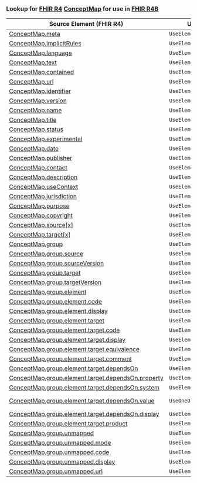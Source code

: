 ### Lookup for [FHIR R4](https://hl7.org/fhir/R4/) [ConceptMap](https://hl7.org/fhir/R4/ConceptMap.html) for use in [FHIR R4B](https://hl7.org/fhir/R4B/)

| Source Element (FHIR R4) | Usage | Target |
| -------------- | ----- | ------ |
| [ConceptMap.meta](https://hl7.org/fhir/R4/ConceptMap.html#resource) | `UseElementSameName` | [ConceptMap.meta](https://hl7.org/fhir/R4B/ConceptMap.html#resource) |
| [ConceptMap.implicitRules](https://hl7.org/fhir/R4/ConceptMap.html#resource) | `UseElementSameName` | [ConceptMap.implicitRules](https://hl7.org/fhir/R4B/ConceptMap.html#resource) |
| [ConceptMap.language](https://hl7.org/fhir/R4/ConceptMap.html#resource) | `UseElementSameName` | [ConceptMap.language](https://hl7.org/fhir/R4B/ConceptMap.html#resource) |
| [ConceptMap.text](https://hl7.org/fhir/R4/ConceptMap.html#resource) | `UseElementSameName` | [ConceptMap.text](https://hl7.org/fhir/R4B/ConceptMap.html#resource) |
| [ConceptMap.contained](https://hl7.org/fhir/R4/ConceptMap.html#resource) | `UseElementSameName` | [ConceptMap.contained](https://hl7.org/fhir/R4B/ConceptMap.html#resource) |
| [ConceptMap.url](https://hl7.org/fhir/R4/ConceptMap.html#resource) | `UseElementSameName` | [ConceptMap.url](https://hl7.org/fhir/R4B/ConceptMap.html#resource) |
| [ConceptMap.identifier](https://hl7.org/fhir/R4/ConceptMap.html#resource) | `UseElementSameName` | [ConceptMap.identifier](https://hl7.org/fhir/R4B/ConceptMap.html#resource) |
| [ConceptMap.version](https://hl7.org/fhir/R4/ConceptMap.html#resource) | `UseElementSameName` | [ConceptMap.version](https://hl7.org/fhir/R4B/ConceptMap.html#resource) |
| [ConceptMap.name](https://hl7.org/fhir/R4/ConceptMap.html#resource) | `UseElementSameName` | [ConceptMap.name](https://hl7.org/fhir/R4B/ConceptMap.html#resource) |
| [ConceptMap.title](https://hl7.org/fhir/R4/ConceptMap.html#resource) | `UseElementSameName` | [ConceptMap.title](https://hl7.org/fhir/R4B/ConceptMap.html#resource) |
| [ConceptMap.status](https://hl7.org/fhir/R4/ConceptMap.html#resource) | `UseElementSameName` | [ConceptMap.status](https://hl7.org/fhir/R4B/ConceptMap.html#resource) |
| [ConceptMap.experimental](https://hl7.org/fhir/R4/ConceptMap.html#resource) | `UseElementSameName` | [ConceptMap.experimental](https://hl7.org/fhir/R4B/ConceptMap.html#resource) |
| [ConceptMap.date](https://hl7.org/fhir/R4/ConceptMap.html#resource) | `UseElementSameName` | [ConceptMap.date](https://hl7.org/fhir/R4B/ConceptMap.html#resource) |
| [ConceptMap.publisher](https://hl7.org/fhir/R4/ConceptMap.html#resource) | `UseElementSameName` | [ConceptMap.publisher](https://hl7.org/fhir/R4B/ConceptMap.html#resource) |
| [ConceptMap.contact](https://hl7.org/fhir/R4/ConceptMap.html#resource) | `UseElementSameName` | [ConceptMap.contact](https://hl7.org/fhir/R4B/ConceptMap.html#resource) |
| [ConceptMap.description](https://hl7.org/fhir/R4/ConceptMap.html#resource) | `UseElementSameName` | [ConceptMap.description](https://hl7.org/fhir/R4B/ConceptMap.html#resource) |
| [ConceptMap.useContext](https://hl7.org/fhir/R4/ConceptMap.html#resource) | `UseElementSameName` | [ConceptMap.useContext](https://hl7.org/fhir/R4B/ConceptMap.html#resource) |
| [ConceptMap.jurisdiction](https://hl7.org/fhir/R4/ConceptMap.html#resource) | `UseElementSameName` | [ConceptMap.jurisdiction](https://hl7.org/fhir/R4B/ConceptMap.html#resource) |
| [ConceptMap.purpose](https://hl7.org/fhir/R4/ConceptMap.html#resource) | `UseElementSameName` | [ConceptMap.purpose](https://hl7.org/fhir/R4B/ConceptMap.html#resource) |
| [ConceptMap.copyright](https://hl7.org/fhir/R4/ConceptMap.html#resource) | `UseElementSameName` | [ConceptMap.copyright](https://hl7.org/fhir/R4B/ConceptMap.html#resource) |
| [ConceptMap.source[x]](https://hl7.org/fhir/R4/ConceptMap.html#resource) | `UseElementSameName` | [ConceptMap.source[x]](https://hl7.org/fhir/R4B/ConceptMap.html#resource) |
| [ConceptMap.target[x]](https://hl7.org/fhir/R4/ConceptMap.html#resource) | `UseElementSameName` | [ConceptMap.target[x]](https://hl7.org/fhir/R4B/ConceptMap.html#resource) |
| [ConceptMap.group](https://hl7.org/fhir/R4/ConceptMap.html#resource) | `UseElementSameName` | [ConceptMap.group](https://hl7.org/fhir/R4B/ConceptMap.html#resource) |
| [ConceptMap.group.source](https://hl7.org/fhir/R4/ConceptMap.html#resource) | `UseElementSameName` | [ConceptMap.group.source](https://hl7.org/fhir/R4B/ConceptMap.html#resource) |
| [ConceptMap.group.sourceVersion](https://hl7.org/fhir/R4/ConceptMap.html#resource) | `UseElementSameName` | [ConceptMap.group.sourceVersion](https://hl7.org/fhir/R4B/ConceptMap.html#resource) |
| [ConceptMap.group.target](https://hl7.org/fhir/R4/ConceptMap.html#resource) | `UseElementSameName` | [ConceptMap.group.target](https://hl7.org/fhir/R4B/ConceptMap.html#resource) |
| [ConceptMap.group.targetVersion](https://hl7.org/fhir/R4/ConceptMap.html#resource) | `UseElementSameName` | [ConceptMap.group.targetVersion](https://hl7.org/fhir/R4B/ConceptMap.html#resource) |
| [ConceptMap.group.element](https://hl7.org/fhir/R4/ConceptMap.html#resource) | `UseElementSameName` | [ConceptMap.group.element](https://hl7.org/fhir/R4B/ConceptMap.html#resource) |
| [ConceptMap.group.element.code](https://hl7.org/fhir/R4/ConceptMap.html#resource) | `UseElementSameName` | [ConceptMap.group.element.code](https://hl7.org/fhir/R4B/ConceptMap.html#resource) |
| [ConceptMap.group.element.display](https://hl7.org/fhir/R4/ConceptMap.html#resource) | `UseElementSameName` | [ConceptMap.group.element.display](https://hl7.org/fhir/R4B/ConceptMap.html#resource) |
| [ConceptMap.group.element.target](https://hl7.org/fhir/R4/ConceptMap.html#resource) | `UseElementSameName` | [ConceptMap.group.element.target](https://hl7.org/fhir/R4B/ConceptMap.html#resource) |
| [ConceptMap.group.element.target.code](https://hl7.org/fhir/R4/ConceptMap.html#resource) | `UseElementSameName` | [ConceptMap.group.element.target.code](https://hl7.org/fhir/R4B/ConceptMap.html#resource) |
| [ConceptMap.group.element.target.display](https://hl7.org/fhir/R4/ConceptMap.html#resource) | `UseElementSameName` | [ConceptMap.group.element.target.display](https://hl7.org/fhir/R4B/ConceptMap.html#resource) |
| [ConceptMap.group.element.target.equivalence](https://hl7.org/fhir/R4/ConceptMap.html#resource) | `UseElementSameName` | [ConceptMap.group.element.target.equivalence](https://hl7.org/fhir/R4B/ConceptMap.html#resource) |
| [ConceptMap.group.element.target.comment](https://hl7.org/fhir/R4/ConceptMap.html#resource) | `UseElementSameName` | [ConceptMap.group.element.target.comment](https://hl7.org/fhir/R4B/ConceptMap.html#resource) |
| [ConceptMap.group.element.target.dependsOn](https://hl7.org/fhir/R4/ConceptMap.html#resource) | `UseElementSameName` | [ConceptMap.group.element.target.dependsOn](https://hl7.org/fhir/R4B/ConceptMap.html#resource) |
| [ConceptMap.group.element.target.dependsOn.property](https://hl7.org/fhir/R4/ConceptMap.html#resource) | `UseElementSameName` | [ConceptMap.group.element.target.dependsOn.property](https://hl7.org/fhir/R4B/ConceptMap.html#resource) |
| [ConceptMap.group.element.target.dependsOn.system](https://hl7.org/fhir/R4/ConceptMap.html#resource) | `UseElementSameName` | [ConceptMap.group.element.target.dependsOn.system](https://hl7.org/fhir/R4B/ConceptMap.html#resource) |
| [ConceptMap.group.element.target.dependsOn.value](https://hl7.org/fhir/R4/ConceptMap.html#resource) | `UseOneOf` | [ConceptMap.group.element.target.dependsOn.value](https://hl7.org/fhir/R4B/ConceptMap.html#resource)<br />[ConceptMap.group.element.target.dependsOn.value](https://hl7.org/fhir/R4B/ConceptMap.html#resource) |
| [ConceptMap.group.element.target.dependsOn.display](https://hl7.org/fhir/R4/ConceptMap.html#resource) | `UseElementSameName` | [ConceptMap.group.element.target.dependsOn.display](https://hl7.org/fhir/R4B/ConceptMap.html#resource) |
| [ConceptMap.group.element.target.product](https://hl7.org/fhir/R4/ConceptMap.html#resource) | `UseElementSameName` | [ConceptMap.group.element.target.product](https://hl7.org/fhir/R4B/ConceptMap.html#resource) |
| [ConceptMap.group.unmapped](https://hl7.org/fhir/R4/ConceptMap.html#resource) | `UseElementSameName` | [ConceptMap.group.unmapped](https://hl7.org/fhir/R4B/ConceptMap.html#resource) |
| [ConceptMap.group.unmapped.mode](https://hl7.org/fhir/R4/ConceptMap.html#resource) | `UseElementSameName` | [ConceptMap.group.unmapped.mode](https://hl7.org/fhir/R4B/ConceptMap.html#resource) |
| [ConceptMap.group.unmapped.code](https://hl7.org/fhir/R4/ConceptMap.html#resource) | `UseElementSameName` | [ConceptMap.group.unmapped.code](https://hl7.org/fhir/R4B/ConceptMap.html#resource) |
| [ConceptMap.group.unmapped.display](https://hl7.org/fhir/R4/ConceptMap.html#resource) | `UseElementSameName` | [ConceptMap.group.unmapped.display](https://hl7.org/fhir/R4B/ConceptMap.html#resource) |
| [ConceptMap.group.unmapped.url](https://hl7.org/fhir/R4/ConceptMap.html#resource) | `UseElementSameName` | [ConceptMap.group.unmapped.url](https://hl7.org/fhir/R4B/ConceptMap.html#resource) |
